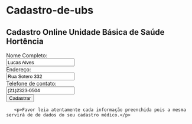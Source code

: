 # Cadastro-de-ubs
<!DOCTYPE html>
<html>
<body>

<h2>Cadastro Online Unidade Básica de Saúde Hortência</h2>

<form action="/action_page.php">
  <label for="fname">Nome Completo:</label><br>
  <input type="text" id="fname" name="fname" value="Lucas Alves"><br>
  <label for="lname">Endereço:</label><br>
  <input type="text" id="lname" name="lname" value="Rua Sotero 332"><br>
  <label for="lname">Telefone de contato:</label><br>
  <input type="text" id="lname" name="lname" value="(21)2323-0504"><br>
  <input type="Submit" value="Cadastrar">
</form> 

       <p>Favor leia atentamente cada informação preenchida pois a mesma servirá de de dados do seu cadastro médico.</p>

</body>
</html>

